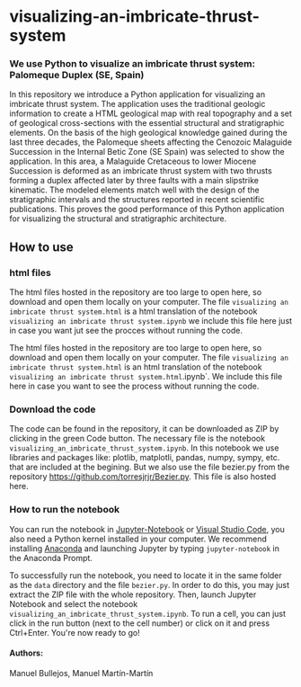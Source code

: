 # visualizing-an-imbricate-thrust-system
### We use Python to visualize an imbricate thrust system: Palomeque Duplex (SE, Spain)

In this repository we introduce a Python application for visualizing an imbricate thrust system. The application uses the traditional geologic information to create a HTML geological map with real topography and a set of geological cross-sections with the essential structural and stratigraphic elements. On the basis of the high geological knowledge gained during the last three decades, the Palomeque sheets affecting the Cenozoic Malaguide Succession in the Internal Betic Zone (SE Spain) was selected to show the application. In this area, a Malaguide Cretaceous to lower Miocene Succession is deformed as an imbricate thrust system with two thrusts forming a duplex affected later by three faults with a main slipstrike kinematic. The modeled elements match well with the design of the stratigraphic intervals and the structures reported in recent scientific publications. This proves the good performance of this Python application for visualizing the structural and stratigraphic architecture.

## How to use 

### html files

The html files hosted in the repository are too large to open here, so download and open them locally on your computer.
The file `visualizing an imbricate thrust system.html` is a html translation of the notebook `visualizing an imbricate thrust system.ipynb` we include this file here just in case you want jut see the procces without running the code. 

The html files hosted in the repository are too large to open here, so download and open them locally on your computer.
The file `visualizing an imbricate thrust system.html` is an html translation of the notebook `visualizing an imbricate thrust system.html`.ipynb`. We include this file here in case you want to see the process without running the code.


### Download the code

The code can be found in the repository, it can be downloaded as ZIP by clicking in the green Code button. The necessary file is the notebook `visualizing_an_imbricate_thrust_system.ipynb`. In this notebook we use libraries and packages like: plotlib, matplotli, pandas, numpy, sympy, etc. that are included at the begining. But we also use the file bezier.py from the repository https://github.com/torresjrjr/Bezier.py. This file is also hosted here.

### How to run the notebook

You can run the notebook in [Jupyter-Notebook](https://jupyter.org/) or [Visual Studio Code](https://code.visualstudio.com/), you also need a Python kernel installed in your computer. We recommend installing [Anaconda](https://www.anaconda.com/) and launching Jupyter by typing `jupyter-notebook` in the Anaconda Prompt.

To successfully run the notebook, you need to locate it in the same folder as the `data` directory and the file `bezier.py`. In order to do this, you may just extract the ZIP file with the whole repository. Then, launch Jupyter Notebook and select the notebook  `visualizing_an_imbricate_thrust_system.ipynb`. To run a cell, you can just click in the run button (next to the cell number) or click on it and press Ctrl+Enter. You're now ready to go!


#### Authors:

Manuel Bullejos, Manuel Martín-Martín

